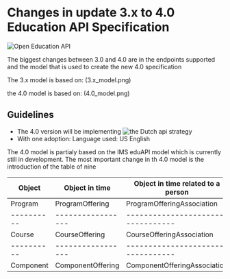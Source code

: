 # Changes in update 3.x to 4.0 Education API Specification

![Open Education API](./logo.png)

The biggest changes between 3.0 and 4.0 are in the endpoints supported and the model that is used to create the new 4.0 specification

The 3.x model is based on:
(3.x_model.png)

the 4.0 model is based on:
(4.0_model.png)

## Guidelines

* The 4.0 version will be implementing ![the Dutch api strategy](https://docs.geostandaarden.nl/api/API-Strategie/)
* With one adoption: Language used: US English


The 4.0 model is partialy based on the IMS eduAPI model which is currently still in development. The most important change in th 4.0 model is the introduction of the table of nine

| Object    | Object in time    | Object in time related to a person|
|---------- | ----------------- | --------------------------------- |
| Program   | ProgramOffering   | ProgramOfferingAssociation        | 
|---------- | ----------------- | --------------------------------- |
| Course    | CourseOffering    | CourseOfferingAssociation         |
|---------- | ----------------- | --------------------------------- |
| Component | ComponentOffering | ComponentOfferingAssociation      |

